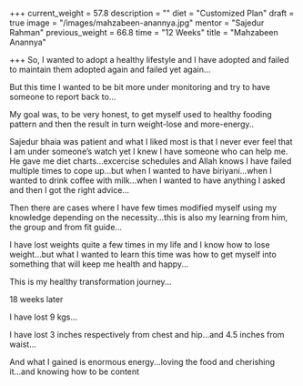 +++
current_weight = 57.8
description = ""
diet = "Customized Plan"
draft = true
image = "/images/mahzabeen-anannya.jpg"
mentor = "Sajedur Rahman"
previous_weight = 66.8
time = "12 Weeks"
title = "Mahzabeen Anannya"

+++
So, I wanted to adopt a healthy lifestyle and I have adopted and failed to maintain them adopted again and failed yet again...

But this time I wanted to be bit more under monitoring and try to have someone to report back to...

My goal was, to be very honest, to get myself used to healthy fooding pattern and then the result in turn weight-lose and more-energy..

Sajedur bhaia was patient and what I liked most is that I never ever feel that I am under someone’s watch yet I knew I have someone who can help me. He gave me diet charts...excercise schedules and Allah knows I have failed multiple times to cope up...but when I wanted to have biriyani...when I wanted to drink coffee with milk...when I wanted to have anything I asked and then I got the right advice...

Then there are cases where I have few times modified myself using my knowledge depending on the necessity...this is also my learning from him, the group and from fit guide...

I have lost weights quite a few times in my life and I know how to lose weight...but what I wanted to learn this time was how to get myself into something that will keep me health and happy...

This is my healthy transformation journey...

18 weeks later

I have lost 9 kgs...

I have lost 3 inches respectively from chest and hip...and 4.5 inches from waist...

And what I gained is enormous energy...loving the food and cherishing it...and knowing how to be content